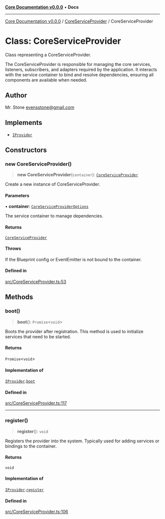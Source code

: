 [**Core Documentation v0.0.0**](../../README.md) • **Docs**

***

[Core Documentation v0.0.0](../../modules.md) / [CoreServiceProvider](../README.md) / CoreServiceProvider

# Class: CoreServiceProvider

Class representing a CoreServiceProvider.

The CoreServiceProvider is responsible for managing the core services,
listeners, subscribers, and adapters required by the application.
It interacts with the service container to bind and resolve dependencies,
ensuring all components are available when needed.

## Author

Mr. Stone <evensstone@gmail.com>

## Implements

- [`IProvider`](../../definitions/interfaces/IProvider.md)

## Constructors

### new CoreServiceProvider()

> **new CoreServiceProvider**(`container`): [`CoreServiceProvider`](CoreServiceProvider.md)

Create a new instance of CoreServiceProvider.

#### Parameters

• **container**: [`CoreServiceProviderOptions`](../interfaces/CoreServiceProviderOptions.md)

The service container to manage dependencies.

#### Returns

[`CoreServiceProvider`](CoreServiceProvider.md)

#### Throws

If the Blueprint config or EventEmitter is not bound to the container.

#### Defined in

[src/CoreServiceProvider.ts:53](https://github.com/stonemjs/core/blob/65be5a9387baf469de681455799e33a2688aa3c9/src/CoreServiceProvider.ts#L53)

## Methods

### boot()

> **boot**(): `Promise`\<`void`\>

Boots the provider after registration. This method is used to initialize services that need to be started.

#### Returns

`Promise`\<`void`\>

#### Implementation of

[`IProvider`](../../definitions/interfaces/IProvider.md).[`boot`](../../definitions/interfaces/IProvider.md#boot)

#### Defined in

[src/CoreServiceProvider.ts:117](https://github.com/stonemjs/core/blob/65be5a9387baf469de681455799e33a2688aa3c9/src/CoreServiceProvider.ts#L117)

***

### register()

> **register**(): `void`

Registers the provider into the system. Typically used for adding services or bindings to the container.

#### Returns

`void`

#### Implementation of

[`IProvider`](../../definitions/interfaces/IProvider.md).[`register`](../../definitions/interfaces/IProvider.md#register)

#### Defined in

[src/CoreServiceProvider.ts:106](https://github.com/stonemjs/core/blob/65be5a9387baf469de681455799e33a2688aa3c9/src/CoreServiceProvider.ts#L106)

